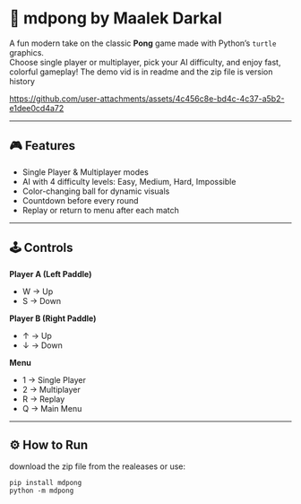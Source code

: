 # 🏓 mdpong by Maalek Darkal

A fun modern take on the classic **Pong** game made with Python’s `turtle` graphics.  
Choose single player or multiplayer, pick your AI difficulty, and enjoy fast, colorful gameplay!
The demo vid is in readme and the zip file is version history

https://github.com/user-attachments/assets/4c456c8e-bd4c-4c37-a5b2-e1dee0cd4a72

---

## 🎮 Features
- Single Player & Multiplayer modes  
- AI with 4 difficulty levels: Easy, Medium, Hard, Impossible  
- Color-changing ball for dynamic visuals  
- Countdown before every round  
- Replay or return to menu after each match  

---

## 🕹️ Controls
**Player A (Left Paddle)**  
- W → Up  
- S → Down  

**Player B (Right Paddle)**  
- ↑ → Up  
- ↓ → Down  

**Menu**  
- 1 → Single Player  
- 2 → Multiplayer  
- R → Replay  
- Q → Main Menu  



---

## ⚙️ How to Run
download the zip file from the realeases or use: 

```
pip install mdpong
python -m mdpong
```
